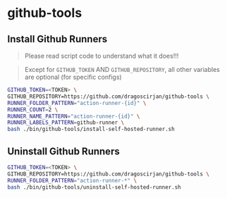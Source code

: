 # github-tools

## Install Github Runners

> Please read script code to understand what it does!!!

> Except for `GITHUB_TOKEN` AND `GITHUB_REPOSITORY`, all other variables are optional (for specific configs)

```bash
GITHUB_TOKEN=<TOKEN> \
GITHUB_REPOSITORY=https://github.com/dragoscirjan/github-tools \
RUNNER_FOLDER_PATTERN="action-runner-{id}" \
RUNNER_COUNT=2 \
RUNNER_NAME_PATTERN="action-runner-{id}" \
RUNNER_LABELS_PATTERN=github-runner \
bash ./bin/github-tools/install-self-hosted-runner.sh
```

## Uninstall Github Runners

```bash
GITHUB_TOKEN=<TOKEN> \
GITHUB_REPOSITORY=https://github.com/dragoscirjan/github-tools \
RUNNER_FOLDER_PATTERN="action-runner-*" \
bash ./bin/github-tools/uninstall-self-hosted-runner.sh
```
